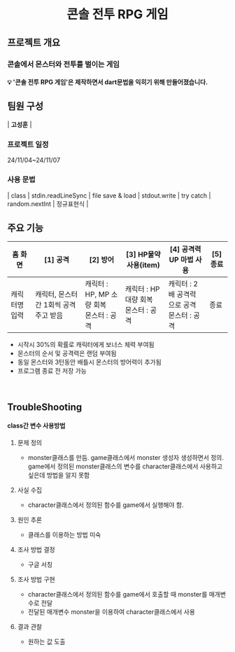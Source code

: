 <h1 align="center">
콘솔 전투 RPG 게임
</h1>
<p align="center">
</p>

## 프로젝트 개요
### 콘솔에서 몬스터와 전투를 벌이는 게임

#### 💡 '콘솔 전투 RPG 게임'은 제작하면서 dart문법을 익히기 위해 만들어졌습니다.



## 팀원 구성

| **고성훈** |



### 프로젝트 일정
24/11/04~24/11/07



### 사용 문법
| class | stdin.readLineSync | file save & load | stdout.write | try catch | random.nextInt | 정규표현식 |
   


## 주요 기능

| 홈 화면 | [1] 공격 | [2] 방어 | [3] HP물약 사용(item) | [4] 공격력UP 마법 사용 | [5] 종료 |
| --- | --- | --- | --- | --- | --- |
| 캐릭터명 입력 | 캐릭터, 몬스터간 1회씩 공격 주고 받음 | 캐릭터 : HP, MP 소량 회복<br> 몬스터 : 공격 | 캐릭터 : HP 대량 회복<br> 몬스터 : 공격 | 캐릭터 : 2배 공격력으로 공격<br> 몬스터 : 공격 | 종료 |

- 시작시 30%의 확률로 캐릭터에게 보너스 체력 부여됨
- 몬스터의 순서 및 공격력은 랜덤 부여됨
- 동일 몬스터와 3턴동안 배틀시 몬스터의 방어력이 추가됨
- 프로그램 종료 전 저장 가능


<br/>

## TroubleShooting

#### class간 변수 사용방법

1. 문제 정의

    - monster클래스를 만듬. game클래스에서 monster 생성자 생성하면서 정의.
      game에서 정의된 monster클래스의 변수를 character클래스에서 사용하고 싶은데
      방법을 알지 못함


2. 사실 수집

    - character클래스에서 정의된 함수를 game에서 실행해야 함.


3. 원인 추론

    - 클래스를 이용하는 방법 미숙


4. 조사 방법 결정

    - 구글 서칭


5. 조사 방법 구현

    - character클래스에서 정의된 함수를 game에서 호출할 때 monster를 매개변수로 전달 
    - 전달된 매개변수 monster을 이용하여 character클래스에서 사용


6. 결과 관찰

    - 원하는 값 도출


